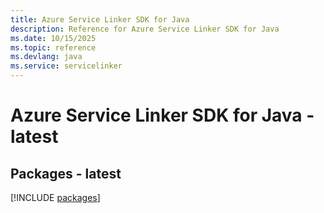 ```yaml
---
title: Azure Service Linker SDK for Java
description: Reference for Azure Service Linker SDK for Java
ms.date: 10/15/2025
ms.topic: reference
ms.devlang: java
ms.service: servicelinker
---
```

# Azure Service Linker SDK for Java - latest
## Packages - latest
[!INCLUDE [packages](service-linker-index.md)]